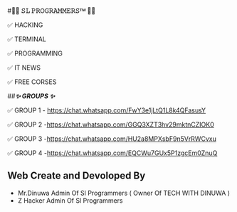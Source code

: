 #______________🏴‍☠ 𝚂𝙻 𝙿𝚁𝙾𝙶𝚁𝙰𝙼𝙼𝙴𝚁𝚂ᵀᴹ 🏴‍☠______________

✅ HACKING 

✅ TERMINAL 

✅ PROGRAMMING 

✅ IT NEWS 

✅ FREE CORSES 

##_________________✨ GROUPS ✨_________________

✅ GROUP 1 - https://chat.whatsapp.com/FwY3e1jLtQ1L8k4QFasusY

✅ GROUP 2  -https://chat.whatsapp.com/GGQ3XZT3hv29mktnCZIOK0

✅ GROUP 3 -https://chat.whatsapp.com/HU2a8MPXsbF9n5VrRWCvxu

✅ GROUP 4 -https://chat.whatsapp.com/EQCWu7GUx5P1zgcEm0ZnuQ


## Web Create and Devoloped By 

* Mr.Dinuwa Admin Of Sl Programmers ( Owner Of TECH WITH DINUWA )
* Z Hacker Admin Of Sl Programmers
